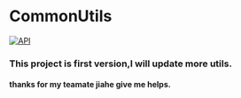 # CommonUtils
[![API](https://img.shields.io/badge/API-8%2B-green.svg?style=flat)](https://android-arsenal.com/api?level=8)

### This project is first version,I will update more utils.
#### thanks for my teamate jiahe give me helps.
